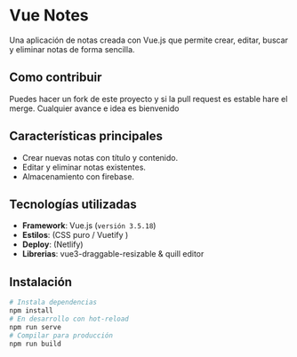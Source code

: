 # Vue Notes

Una aplicación de notas creada con Vue.js que permite crear, editar, buscar y eliminar notas de forma sencilla.

## Como contribuir
Puedes hacer un fork de este proyecto y si la pull request es estable hare el merge.
Cualquier avance e idea es bienvenido

## Características principales
- Crear nuevas notas con título y contenido.
- Editar y eliminar notas existentes.
- Almacenamiento con firebase.

## Tecnologías utilizadas
- **Framework**: Vue.js (`versión 3.5.18`)
- **Estilos**: (CSS puro / Vuetify )
- **Deploy**: (Netlify)
- **Librerias**: vue3-draggable-resizable & quill editor

## Instalación

```bash
# Instala dependencias
npm install
# En desarrollo con hot-reload
npm run serve
# Compilar para producción
npm run build
